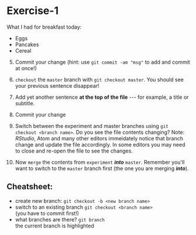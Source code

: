 # Exercise-1

What I had for breakfast today:
- Eggs
- Pancakes
- Cereal

5. Commit your change (hint: use `git commit -am "msg"` to add and commit at once!)

6. `checkout` the `master` branch with `git checkout master`.
   You should see your previous sentence disappear!

7. Add yet another sentence **at the top of the file** --- for example, a title or subtitle.

8. Commit your change

9. Switch between the experiment and master branches using `git
   checkout <branch name>`.
   Do you see the file contents changing?  Note: _RStudio_, Atom and
   many other editors immeidately notice that branch change and update
   the file accordingly.  In
   some editors you may need to close and re-open the file to see the
   changes.

10. Now `merge` the contents from `experiment` ___into___
    `master`.  Remember you'll want to switch to the `master` branch
    first (the one you are merging ___into___).


## Cheatsheet:

* create new branch: `git checkout -b <new branch name>`
* switch to an existing branch `git checkout <branch name>`  
  (you have to commit first!)
* what branches are there?  `git branch`  
  the current branch is highlighted
